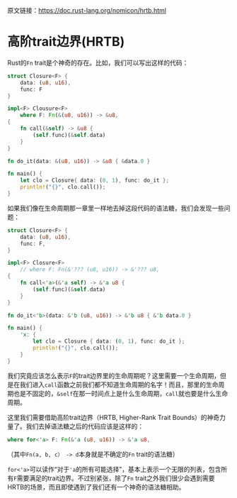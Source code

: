 原文链接：<https://doc.rust-lang.org/nomicon/hrtb.html>

# 高阶trait边界(HRTB)

Rust的`Fn` trait是个神奇的存在。比如，我们可以写出这样的代码：

``` Rust
struct Closure<F> {
    data: (u8, u16),
    func: F
}

impl<F> Clousure<F>
    where F: Fn(&(u8, u16)) -> &u8,
{
    fn call(&self) -> &u8 {
        (self.func)(&self.data)
    }
}

fn do_it(data: &(u8, u16)) -> &u8 { &data.0 }

fn main() {
    let clo = Closure{ data: (0, 1), func: do_it };
    println!("{}", clo.call());
}
```

如果我们像在生命周期那一章里一样地去掉这段代码的语法糖，我们会发现一些问题：

``` Rust
struct Closure<F> {
    data: (u8, u16),
    func: F,
}

impl<F> Closure<F>
    // where F: Fn(&'??? (u8, u16)) -> &'??? u8,
{
    fn call<'a>(&'a self) -> &'a u8 {
        (self.func)(&self.data)
    }
}

fn do_it<'b>(data: &'b (u8, u16)) -> &'b u8 { &'b data.0 }

fn main() {
    'x: {
        let clo = Closure { data: (0, 1), func: do_it };
        println!("{}", clo.call());
    }
}
```

我们究竟应该怎么表示`F`的trait边界里的生命周期呢？这里需要一个生命周期，但是在我们进入`call`函数之前我们都不知道生命周期的名字！而且，那里的生命周期也是不固定的，`&self`在那一时间点上是什么生命周期，`call`就也要是什么生命周期。

这里我们需要借助高阶trait边界（HRTB, Higher-Rank Trait Bounds）的神奇力量了。我们去掉语法糖之后的代码应该是这样的：

``` Rust
where for<'a> F: Fn(&'a (u8, u16)) -> &'a u8,
```

（其中`Fn(a, b, c） -> d`本身就是不确定的`Fn` trait的语法糖）

`for<'a>`可以读作“对于`'a`的所有可能选择”，基本上表示一个无限的列表，包含所有`F`需要满足的trait边界。不过别紧张，除了`Fn` trait之外我们很少会遇到需要HRTB的场景，而且即使遇到了我们还有一个神奇的语法糖相助。